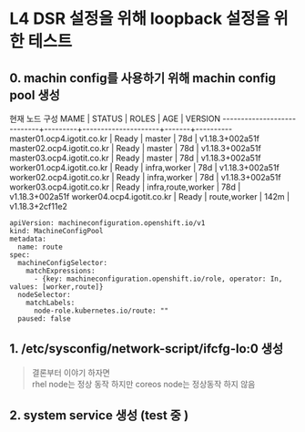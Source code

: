 # L4 DSR 설정을 위해 loopback 설정을 위한 테스트 


## 0. machin config를 사용하기 위해 machin config pool 생성 

현재 노드 구성 
MAME                        | STATUS  |  ROLES              | AGE    | VERSION
----------------------------+---------+---------------------+-------+----------
master01.ocp4.igotit.co.kr  | Ready   | master              | 78d   | v1.18.3+002a51f
master02.ocp4.igotit.co.kr  | Ready   | master              | 78d   | v1.18.3+002a51f
master03.ocp4.igotit.co.kr  | Ready   | master              | 78d   | v1.18.3+002a51f
worker01.ocp4.igotit.co.kr  | Ready   | infra,worker        | 78d   | v1.18.3+002a51f
worker02.ocp4.igotit.co.kr  | Ready   | infra,worker        | 78d   | v1.18.3+002a51f
worker03.ocp4.igotit.co.kr  | Ready   | infra,route,worker  | 78d   | v1.18.3+002a51f
worker04.ocp4.igotit.co.kr  | Ready   | route,worker        | 142m  | v1.18.3+2cf11e2


```
apiVersion: machineconfiguration.openshift.io/v1
kind: MachineConfigPool
metadata:
  name: route
spec:
  machineConfigSelector:
    matchExpressions:
      - {key: machineconfiguration.openshift.io/role, operator: In, values: [worker,route]}
  nodeSelector:
    matchLabels:
      node-role.kubernetes.io/route: ""
  paused: false
```

## 1. /etc/sysconfig/network-script/ifcfg-lo:0 생성 
> 결론부터 이야기 하자면 <br>
> rhel node는 정상 동작 하지만 coreos node는 정상동작 하지 않음 



## 2. system service 생성 (test 중 )
